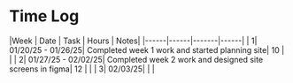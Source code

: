# Time Log

|Week | Date | Task | Hours | Notes|
|------|------|-------|------|
| 1| 01/20/25 - 01/26/25| Completed week 1 work and started planning site| 10 | |
| 2| 01/27/25 - 02/02/25| Completed week 2 work and designed site screens in figma| 12 | |
| 3| 02/03/25| | |